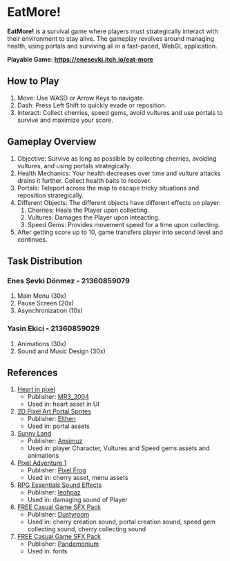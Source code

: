# EatMore!
**EatMore!** is a survival game where players must strategically interact with their environment to stay alive. 
The gameplay revolves around managing health, using portals and surviving all in a fast-paced, WebGL application.

**Playable Game: https://enesevki.itch.io/eat-more**

## How to Play
1. Move: Use WASD or Arrow Keys to navigate.
2. Dash: Press Left Shift to quickly evade or reposition.
3. Interact: Collect cherries, speed gems, avoid vultures and use portals to survive and maximize your score.

## Gameplay Overview
1. Objective: Survive as long as possible by collecting cherries, avoiding vultures, and using portals strategically.
2. Health Mechanics: Your health decreases over time and vulture attacks drains it further. Collect health baits to recover. 
3. Portals: Teleport across the map to escape tricky situations and reposition strategically.
4. Different Objects: The different objects have different effects on player:
   1. Cherries: Heals the Player upon collecting.
   2. Vultures: Damages the Player upon inteacting.
   3. Speed Gems: Provides movement speed for a time upon collecting.
5. After getting score up to 10, game transfers player into second level and continues.

## Task Distribution
### Enes Şevki Dönmez - 21360859079
1. Main Menu (30x)
2. Pause Screen (20x)
3. Asynchronization (10x)

### Yasin Ekici - 21360859029
1. Animations (30x)
2. Sound and Music Design (30x)
   
## References

1. [Heart in pixel](https://assetstore.unity.com/packages/2d/gui/icons/heart-in-pixel-287862)
   - Publisher: [MR3_2004](https://assetstore.unity.com/publishers/102381)
   - Used in: heart asset in UI
2. [2D Pixel Art Portal Sprites](https://elthen.itch.io/2d-pixel-art-portal-sprites)
   - Publisher: [Elthen](https://www.patreon.com/elthen)
   - Used in: portal assets
3. [Sunny Land](https://assetstore.unity.com/packages/2d/characters/sunny-land-103349)
   - Publisher: [Ansimuz](https://assetstore.unity.com/publishers/18720)
   - Used in: player Character, Vultures and Speed gems assets and animations
4. [Pixel Adventure 1](https://assetstore.unity.com/packages/2d/characters/pixel-adventure-1-155360)
   - Publisher: [Pixel Frog](https://assetstore.unity.com/publishers/44925)
   - Used in: cherry asset, menu assets
5. [RPG Essentials Sound Effects](https://assetstore.unity.com/packages/audio/sound-fx/rpg-essentials-sound-effects-free-227708)
   - Publisher: [leohpaz](https://assetstore.unity.com/publishers/61102)
   - Used in: damaging sound of Player 
6. [FREE Casual Game SFX Pack](https://assetstore.unity.com/packages/audio/sound-fx/free-casual-game-sfx-pack-54116)
   - Publisher: [Dustyroom](https://assetstore.unity.com/publishers/16150)
   - Used in: cherry creation sound, portal creation sound, speed gem collecting sound, cherry collecting sound
7. [FREE Casual Game SFX Pack](https://github.com/nickbota/Unity-Platformer-Episode-14/tree/main/Assets)
   - Publisher: [Pandemonium](https://www.patreon.com/pandemonium_games)
   - Used in: fonts 
	


